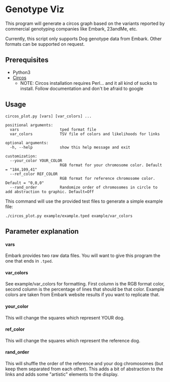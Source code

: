 # Genotype Viz

This program will generate a circos graph based on the variants reported by commercial genotyping companies like Embark, 23andMe, etc.

Currently, this script only supports Dog genotype data from Embark. Other formats can be supported on request.

## Prerequisites

- Python3
- [Circos](http://circos.ca/software/installation/)
	- NOTE: Circos installation requires Perl... and it all kind of sucks to install. Follow documentation and don't be afraid to google

## Usage
```
circos_plot.py [vars] [var_colors] ...

positional arguments:
  vars                  tped format file
  var_colors            TSV file of colors and likelihoods for links

optional arguments:
  -h, --help            show this help message and exit

customization:
  --your_color YOUR_COLOR
                        RGB format for your chromosome color. Default = "184,109,41"
  --ref_color REF_COLOR
                        RGB format for reference chromosome color. Default = "0,0,0"
  --rand_order          Randomize order of chromosomes in circle to add abstraction to graphic. Default=Off
```

This command will use the provided test files to generate a simple example file:

```
./circos_plot.py example/example.tped example/var_colors
```

## Parameter explanation

#### vars

Embark provides two raw data files. You will want to give this program the one that ends in `.tped`.

#### var_colors

See example/var_colors for formatting. First column is the RGB format color, second column is the percentage of lines that should be that color. Example colors are taken from Embark website results if you want to replicate that.

#### your_color

This will change the squares which represent YOUR dog.

#### ref_color

This will change the squares which represent the reference dog.

#### rand_order

This will shuffle the order of the reference and your dog chromosomes (but keep them separated from each other). This adds a bit of abstraction to the links and adds some "artistic" elements to the display.
